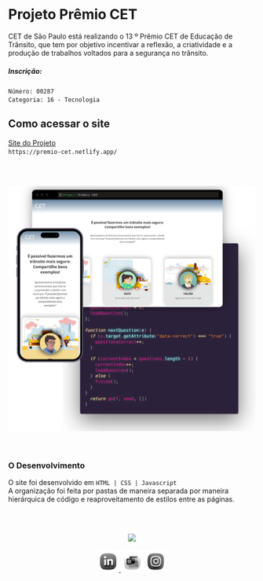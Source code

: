 # Projeto Prêmio CET

CET de São Paulo está realizando o 13 º Prêmio CET de Educação de Trânsito, que tem por objetivo incentivar a reflexão, a criatividade e a produção de trabalhos voltados para a segurança no trânsito.
<br>

##### Inscrição:

`Número: 00287` <br>
`Categoria: 16 - Tecnologia`
<br>

## Como acessar o site

[Site do Projeto](https://premio-cet.netlify.app/)
<br>
`https://premio-cet.netlify.app/ `

<br><br>

<div  align="center">
  <img src="https://github.com/fernandadegolin/cet_edital/blob/master/src/assets/icon/Premio-CET.png" />
</div>
<br><br>

### O Desenvolvimento

O site foi desenvolvido em `HTML | CSS | Javascript` <br> A organização foi feita por pastas de maneira separada por maneira hierárquica de código e reaproveitamento de estilos entre as páginas.

<br><br>

<div  align="center">
  <img margin-top:"20px" width="80" src="https://ik.imagekit.io/fernandadegolin/fe_ubZ9V1aBl.png" />

<p align="center"> 
    <!-- LinkedIn -->
    <a href="https://www.linkedin.com/in/fernandadegolin/">
      <img width= "45"
        alt="LinkedIn"
        src="https://github.com/fernandadegolin/fernandadegolin/blob/master/src/assets/img/LinkedIn-novo.png"
      />
    </a>   
    <!-- Email -->
      <a href="mailto:fernandadegolin@hotmail.com"><img width= "45"
        alt="Email"
        src="https://github.com/fernandadegolin/fernandadegolin/blob/master/src/assets/img/Outlook-novo.png"/></a>
    <!-- Instagram -->
    <a href="https://www.instagram.com/fernandadegolin/">
      <img width= "45"
        alt="Instagram"
        src="https://github.com/fernandadegolin/fernandadegolin/blob/master/src/assets/img/Instagram-novo.png"/>
    </a>
    
    
  </p>
</div>
